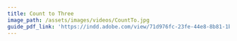 ```yaml
---
title: Count to Three
image_path: /assets/images/videos/CountTo.jpg
guide_pdf_link: 'https://indd.adobe.com/view/71d976fc-23fe-44e8-8b81-1b5e17e60b1a'
---
```



